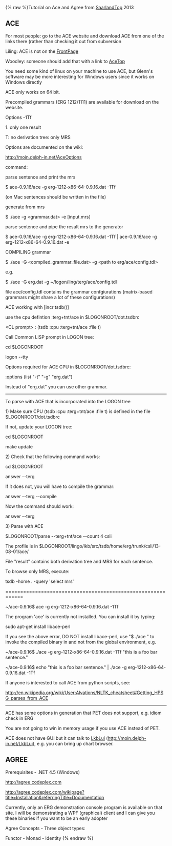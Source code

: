 {% raw %}Tutorial on Ace and Agree from [SaarlandTop](../SaarlandTop) 2013

## ACE

For most people: go to the ACE website and download ACE from one of the
links there (rather than checking it out from subversion

Liling: ACE is not on the [FrontPage](https://blog.inductorsoftware.com/docsproto/tools/FrontPage)

Woodley: someone should add that with a link to [AceTop](https://blog.inductorsoftware.com/docsproto/tools/AceTop)

You need some kind of linux on your machine to use ACE, but Glenn's
software may be more interesting for Windows users since it works on
Windows directly

ACE only works on 64 bit.

Precompiled grammars (ERG 1212/1111) are available for download on the
website.

Options -1Tf

1: only one result

T: no derivation tree: only MRS

Options are documented on the wiki:

<http://moin.delph-in.net/AceOptions>

command:

parse sentence and print the mrs

$ ace-0.9.16/ace -g erg-1212-x86-64-0.9.16.dat -1Tf

(on Mac sentences should be written in the file)

generate from mrs

$ ./ace -g &lt;grammar.dat&gt; -e \[input.mrs\]

parse sentence and pipe the result mrs to the generator

$ ace-0.9.16/ace -g erg-1212-x86-64-0.9.16.dat -1Tf \| ace-0.9.16/ace -g
erg-1212-x86-64-0.9.16.dat -e

COMPILING grammar

$ ./ace -G &lt;compiled\_grammar\_file.dat&gt; -g &lt;path to
erg/ace/config.tdl&gt;

e.g.

$ ./ace -G erg.dat -g \~/logon/ling/terg/ace/config.tdl

file ace/config.tdl contains the grammar confgiurations (matrix-based
grammars might share a lot of these configurations)

ACE working with \[incr tsdb()\]

use the cpu defintion :terg+tnt/ace in $LOGONROOT/dot.tsdbrc

&lt;CL prompt&gt; : (tsdb :cpu :terg+tnt/ace :file t)

Call Common LISP prompt in LOGON tree:

cd $LOGONROOT

logon --tty

Options required for ACE CPU in $LOGONROOT/dot.tsdbrc:

:options (list "-t" "-g" "erg.dat")

Instead of "erg.dat" you can use other grammar.

* * *

To parse with ACE that is incorporated into the LOGON tree

1\) Make sure CPU (tsdb :cpu :terg+tnt/ace :file t) is defined in the
file $LOGONROOT/dot.tsdbrc

If not, update your LOGON tree:

cd $LOGONROOT

make update

2\) Check that the following command works:

cd $LOGONROOT

answer --terg

If it does not, you will have to compile the grammar:

answer --terg --compile

Now the command should work:

answer --terg

3\) Parse with ACE

$LOGONROOT/parse --terg+tnt/ace --count 4 csli

The profile is in
$LOGONROOT/lingo/lkb/src/tsdb/home/erg/trunk/csli/13-08-01/ace/

File "result" contains both derivation tree and MRS for each sentence.

To browse only MRS, execute:

tsdb -home . -query 'select mrs'

============================================================

\~/ace-0.9.16$ ace -g erg-1212-x86-64-0.9.16.dat -1Tf

The program 'ace' is currently not installed. You can install it by
typing:

sudo apt-get install libace-perl

If you see the above error, DO NOT install libace-perl, use "$ ./ace "
to invoke the compiled binary in and not from the global environment,
e.g.

\~/ace-0.9.16$ ./ace -g erg-1212-x86-64-0.9.16.dat -1Tf "this is a foo
bar sentence."

\~/ace-0.9.16$ echo "this is a foo bar sentence." \| ./ace -g
erg-1212-x86-64-0.9.16.dat -1Tf

If anyone is interested to call ACE from python scripts, see:

<http://en.wikipedia.org/wiki/User:Alvations/NLTK_cheatsheet#Getting_HPSG_parses_from_ACE>

* * *

ACE has some options in generation that PET does not support, e.g. idiom
check in ERG

You are not going to win in memory usage if you use ACE instead of PET.

ACE does not have GUI but it can talk to [LkbLui](https://blog.inductorsoftware.com/docsproto/tools/LkbLui)
(<http://moin.delph-in.net/LkbLui>), e.g. you can bring up chart
browser.

## AGREE

Prerequisites - .NET 4.5 (Windows)

<http://agree.codeplex.com>

<http://agree.codeplex.com/wikipage?title=Installation&referringTitle=Documentation>

Currently, only an ERG demonstration console program is available on
that site. I will be demonstrating a WPF (graphical) client and I can
give you these binaries if you want to be an early adopter

Agree Concepts - Three object types:

Functor - Monad - Identity
<update date omitted for speed>{% endraw %}